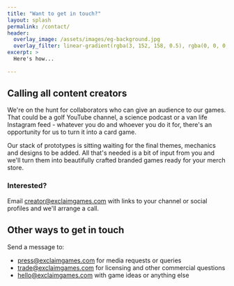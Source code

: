 ```yaml
---
title: "Want to get in touch?"
layout: splash
permalink: /contact/
header:
  overlay_image: /assets/images/eg-background.jpg
  overlay_filter: linear-gradient(rgba(3, 152, 158, 0.5), rgba(0, 0, 0, 0.5))
excerpt: >
  Here's how...
  
---
```


## Calling all content creators

We're on the hunt for collaborators who can give an audience to our games. That could be a golf YouTube channel, a science podcast or a van life Instagram feed - whatever you do and whoever you do it for, there's an opportunity for us to turn it into a card game.

Our stack of prototypes is sitting waiting for the final themes, mechanics and designs to be added. All that's needed is a bit of input from you and we'll turn them into beautifully crafted branded games ready for your merch store.

### Interested?

Email [creator@exclaimgames.com](mailto:creator@exclaimgames.com) with links to your channel or social profiles and we'll arrange a call.

## Other ways to get in touch

Send a message to:

- [press@exclaimgames.com](mailto:press@exclaimgames.com) for media requests or queries
- [trade@exclaimgames.com](mailto:trade@exclaimgames.com) for licensing and other commercial questions
- [hello@exclaimgames.com](mailto:hello@exclaimgames.com) with game ideas or anything else
